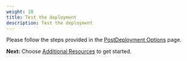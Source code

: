 ```yaml
---
weight: 10
title: Test the deployment
description: Test the deployment
---
```


Please follow the steps provided in the [PostDeployment Options](/post-deployment-steps/index.html) page.

**Next:** Choose [Additional Resources](/additional-resources/index.html) to get started.
